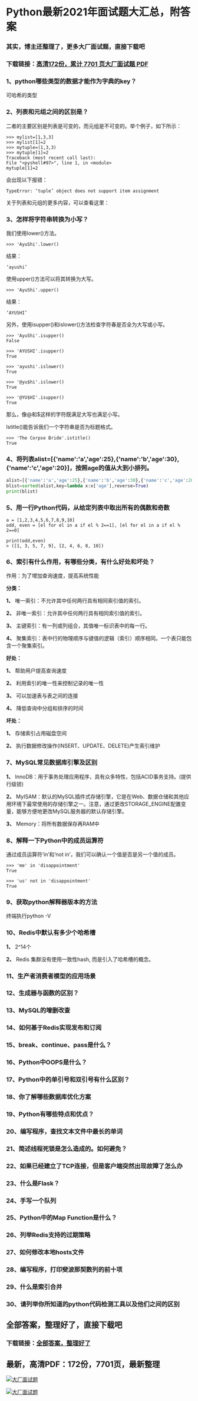 # Python最新2021年面试题大汇总，附答案

### 其实，博主还整理了，更多大厂面试题，直接下载吧

### 下载链接：[高清172份，累计 7701 页大厂面试题  PDF](https://github.com/souyunku/DevBooks/blob/master/docs/index.md)



### 1、python哪些类型的数据才能作为字典的key？

可哈希的类型


### 2、列表和元组之间的区别是？

二者的主要区别是列表是可变的，而元组是不可变的。举个例子，如下所示：

```
>>> mylist=[1,3,3]
>>> mylist[1]=2
>>> mytuple=(1,3,3)
>>> mytuple[1]=2
Traceback (most recent call last):
File "<pyshell#97>", line 1, in <module>
mytuple[1]=2
```

会出现以下报错：

```
TypeError: ‘tuple’ object does not support item assignment
```

关于列表和元组的更多内容，可以查看这里：


### 3、怎样将字符串转换为小写？

我们使用lower()方法。

```
>>> 'AyuShi'.lower()
```

结果：

```
‘ayushi’
```

使用upper()方法可以将其转换为大写。

```
>>> 'AyuShi'.upper()
```

结果：

```
‘AYUSHI’
```

另外，使用isupper()和islower()方法检查字符春是否全为大写或小写。

```
>>> 'AyuShi'.isupper()
False
 
>>> 'AYUSHI'.isupper()
True
 
>>> 'ayushi'.islower()
True
 
>>> '@yu$hi'.islower()
True
 
>>> '@YU$HI'.isupper()
True
```

那么，像@和$这样的字符既满足大写也满足小写。

Istitle()能告诉我们一个字符串是否为标题格式。

```
>>> 'The Corpse Bride'.istitle()
True
```


### 4、将列表alist=[{'name':'a','age':25},{'name':'b','age':30},{'name':'c','age':20}]，按照age的值从大到小排列。

```python
alist=[{'name':'a','age':25},{'name':'b','age':30},{'name':'c','age':20}]
blist=sorted(alist,key=lambda x:x['age'],reverse=True)
print(blist)
```


### 5、用一行Python代码，从给定列表中取出所有的偶数和奇数

```
a = [1,2,3,4,5,6,7,8,9,10]
odd, even = [el for el in a if el % 2==1], [el for el in a if el % 2==0]

print(odd,even)
> ([1, 3, 5, 7, 9], [2, 4, 6, 8, 10])
```


### 6、索引有什么作用，有哪些分类，有什么好处和坏处？

作用：为了增加查询速度，提高系统性能

**分类：**

**1、** 唯一索引：不允许其中任何两行具有相同索引值的索引。

**2、** 非唯一索引：允许其中任何两行具有相同索引值的索引。

**3、** 主键索引：有一列或列组合，其值唯一标识表中的每一行。

**4、** 聚集索引：表中行的物理顺序与键值的逻辑（索引）顺序相同。一个表只能包含一个聚集索引。

**好处：**

**1、** 帮助用户提高查询速度

**2、** 利用索引的唯一性来控制记录的唯一性

**3、** 可以加速表与表之间的连接

**4、** 降低查询中分组和排序的时间

**坏处：**

**1、** 存储索引占用磁盘空间

**2、** 执行数据修改操作(INSERT、UPDATE、DELETE)产生索引维护


### 7、MySQL常见数据库引擎及区别

**1、** InnoDB：用于事务处理应用程序，具有众多特性，包括ACID事务支持。(提供行级锁)

**2、** MyISAM：默认的MySQL插件式存储引擎，它是在Web、数据仓储和其他应用环境下最常使用的存储引擎之一。注意，通过更改STORAGE_ENGINE配置变量，能够方便地更改MySQL服务器的默认存储引擎。

**3、** Memory：将所有数据保存再RAM中


### 8、解释一下Python中的成员运算符

通过成员运算符‘in’和‘not in’，我们可以确认一个值是否是另一个值的成员。

```
>>> 'me' in 'disappointment'
True
 
>>> 'us' not in 'disappointment'
True
```


### 9、获取python解释器版本的方法

终端执行python -V


### 10、Redis中默认有多少个哈希槽

**1、** 2^14个

**2、** Redis 集群没有使用一致性hash, 而是引入了哈希槽的概念。


### 11、生产者消费者模型的应用场景
### 12、生成器与函数的区别？
### 13、MySQL的增删改查
### 14、如何基于Redis实现发布和订阅
### 15、break、continue、pass是什么？
### 16、Python中OOPS是什么？
### 17、Python中的单引号和双引号有什么区别？
### 18、你了解哪些数据库优化方案
### 19、Python有哪些特点和优点？
### 20、编写程序，查找文本文件中最长的单词
### 21、简述线程死锁是怎么造成的。如何避免？
### 22、如果已经建立了TCP连接，但是客户端突然出现故障了怎么办
### 23、什么是Flask？
### 24、手写一个队列
### 25、Python中的Map Function是什么？
### 26、列举Redis支持的过期策略
### 27、如何修改本地hosts文件
### 28、编写程序，打印斐波那契数列的前十项
### 29、什么是索引合并
### 30、请列举你所知道的python代码检测工具以及他们之间的区别




## 全部答案，整理好了，直接下载吧

### 下载链接：[全部答案，整理好了](https://www.souyunku.com/wp-content/uploads/weixin/githup-weixin-2.png)




## 最新，高清PDF：172份，7701页，最新整理

[![大厂面试题](https://www.souyunku.com/wp-content/uploads/weixin/mst.png "架构师专栏")](https://www.souyunku.com/wp-content/uploads/weixin/githup-weixin.png "架构师专栏")

[![大厂面试题](https://www.souyunku.com/wp-content/uploads/weixin/githup-weixin.png "架构师专栏")](https://www.souyunku.com/wp-content/uploads/weixin/githup-weixin.png "架构师专栏")
